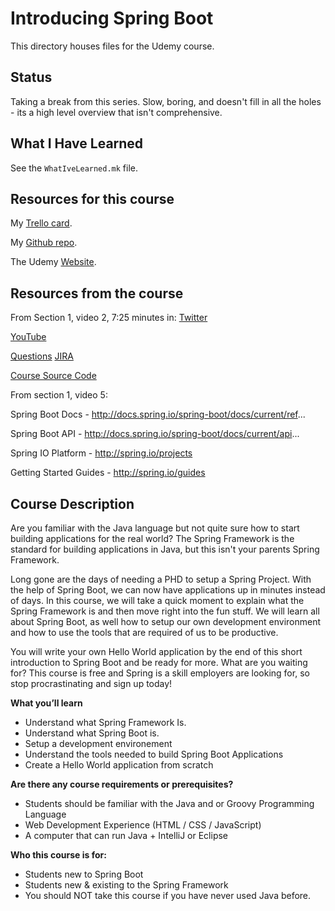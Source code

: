 # Introducing Spring Boot

This directory houses files for the Udemy course.

## Status

Taking a break from this series. Slow, boring, and doesn't fill in all the holes - its a high level overview that isn't comprehensive.

## What I Have Learned
See the `WhatIveLearned.mk` file.

## Resources for this course

My [Trello card](https://trello.com/c/gyJTOmuK/877-introducing-spring-boot-udemy-course).

My [Github repo](https://github.com/JamieBort/LearningDirectory/tree/master/Java/Courses/SpringBoot/IntroducingSpringBoot).

The Udemy [Website](https://www.udemy.com/course/spring-boot-getting-started/).

## Resources from the course
From Section 1, video 2, 7:25 minutes in:
[Twitter](twitter.com/springcentral)

[YouTube](spring.io/video)

[Questions](spring.io.questions)
[JIRA](jira.spring.io)

[Course Source Code](https://github.com/danvega/spring-boot-intro)

From section 1, video 5:

Spring Boot Docs - http://docs.spring.io/spring-boot/docs/current/ref...

Spring Boot API - http://docs.spring.io/spring-boot/docs/current/api...

Spring IO Platform - http://spring.io/projects

Getting Started Guides - http://spring.io/guides

## Course Description

Are you familiar with the Java language but not quite sure how to start building applications for the real world? The Spring Framework is the standard for building applications in Java, but this isn't your parents Spring Framework.

Long gone are the days of needing a PHD to setup a Spring Project. With the help of Spring Boot, we can now have applications up in minutes instead of days. In this course, we will take a quick moment to explain what the Spring Framework is and then move right into the fun stuff. We will learn all about Spring Boot, as well how to setup our own development environment and how to use the tools that are required of us to be productive.

You will write your own Hello World application by the end of this short introduction to Spring Boot and be ready for more. What are you waiting for? This course is free and Spring is a skill employers are looking for, so stop procrastinating and sign up today!

**What you’ll learn**
* Understand what Spring Framework Is.
* Understand what Spring Boot is.
* Setup a development environement
* Understand the tools needed to build Spring Boot Applications
* Create a Hello World application from scratch

**Are there any course requirements or prerequisites?**
* Students should be familiar with the Java and or Groovy Programming Language
* Web Development Experience (HTML / CSS / JavaScript)
* A computer that can run Java + IntelliJ or Eclipse

**Who this course is for:**
* Students new to Spring Boot
* Students new & existing to the Spring Framework
* You should NOT take this course if you have never used Java before.